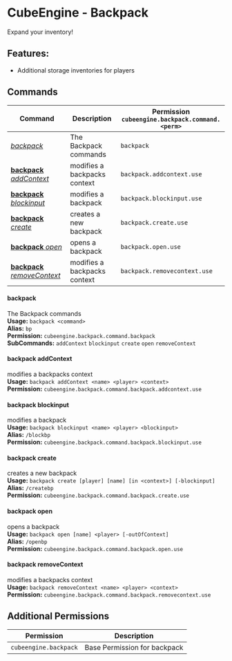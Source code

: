 # CubeEngine - Backpack
Expand your inventory!
## Features:
 - Additional storage inventories for players
## Commands
| Command | Description | Permission<br>`cubeengine.backpack.command.<perm>` |
| --- | --- | --- |
| [*backpack*](#backpack) | The Backpack commands | `backpack` |
| [**backpack** *addContext*](#backpack-addcontext) | modifies a backpacks context | `backpack.addcontext.use` |
| [**backpack** *blockinput*](#backpack-blockinput) | modifies a backpack | `backpack.blockinput.use` |
| [**backpack** *create*](#backpack-create) | creates a new backpack | `backpack.create.use` |
| [**backpack** *open*](#backpack-open) | opens a backpack | `backpack.open.use` |
| [**backpack** *removeContext*](#backpack-removecontext) | modifies a backpacks context | `backpack.removecontext.use` |
#### backpack  
The Backpack commands  
**Usage:** `backpack <command>`  
**Alias:** `bp`  
**Permission:** `cubeengine.backpack.command.backpack`  
**SubCommands:** `addContext` `blockinput` `create` `open` `removeContext`  
#### backpack addContext  
modifies a backpacks context  
**Usage:** `backpack addContext <name> <player> <context>`  
**Permission:** `cubeengine.backpack.command.backpack.addcontext.use`  
  
#### backpack blockinput  
modifies a backpack  
**Usage:** `backpack blockinput <name> <player> <blockinput>`  
**Alias:** `/blockbp`  
**Permission:** `cubeengine.backpack.command.backpack.blockinput.use`  
  
#### backpack create  
creates a new backpack  
**Usage:** `backpack create [player] [name] [in <context>] [-blockinput]`  
**Alias:** `/createbp`  
**Permission:** `cubeengine.backpack.command.backpack.create.use`  
  
#### backpack open  
opens a backpack  
**Usage:** `backpack open [name] <player> [-outOfContext]`  
**Alias:** `/openbp`  
**Permission:** `cubeengine.backpack.command.backpack.open.use`  
  
#### backpack removeContext  
modifies a backpacks context  
**Usage:** `backpack removeContext <name> <player> <context>`  
**Permission:** `cubeengine.backpack.command.backpack.removecontext.use`  
  
## Additional Permissions

| Permission | Description |
| --- | --- |
| `cubeengine.backpack` | Base Permission for backpack |